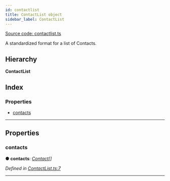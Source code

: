 ```yaml
---
id: contactlist
title: ContactList object
sidebar_label: ContactList
---
```


[Source code: contactlist.ts](https://github.com/finos-fo/finos-fo/tree/docusaurus/src/objects/)


A standardized format for a list of Contacts.

## Hierarchy

**ContactList**

## Index

### Properties

* [contacts](contactlist.md#contacts)

---

## Properties

<a id="contacts"></a>

###  contacts

**● contacts**: *[Contact](contact.md)[]*

*Defined in [ContactList.ts:7](https://github.com/maoo/finos-fo/blob/1d0ca0d/src/objects/ContactList.ts#L7)*

___


